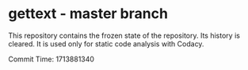 # gettext - master branch

This repository contains the frozen state of the repository.
Its history is cleared. It is used only for static code
analysis with Codacy.

Commit Time: 1713881340